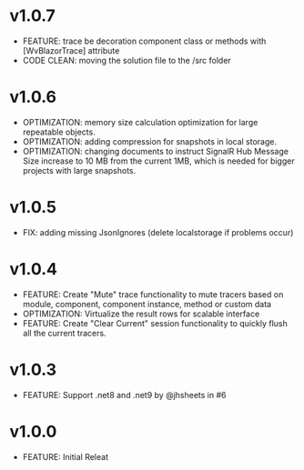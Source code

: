 # v1.0.7
- FEATURE: trace be decoration component class or methods with [WvBlazorTrace] attribute
- CODE CLEAN: moving the solution file to the /src folder

# v1.0.6
- OPTIMIZATION: memory size calculation optimization for large repeatable objects.
- OPTIMIZATION: adding compression for snapshots in local storage.
- OPTIMIZATION: changing documents to instruct SignalR Hub Message Size increase to 10 MB from the current 1MB, which is needed for bigger projects with large snapshots.

# v1.0.5
- FIX: adding missing JsonIgnores (delete localstorage if problems occur)

# v1.0.4

- FEATURE: Create "Mute" trace functionality to mute tracers based on module, component, component instance, method or custom data
- OPTIMIZATION: Virtualize the result rows for scalable interface
- FEATURE: Create "Clear Current" session functionality to quickly flush all the current tracers.

# v1.0.3
- FEATURE: Support .net8 and .net9 by @jhsheets in #6

# v1.0.0
- FEATURE: Initial Releat

